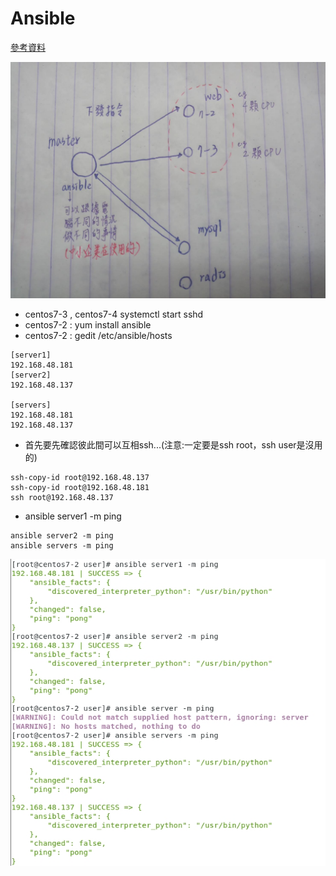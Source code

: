 # Ansible
[參考資料](https://tw511.com/a/01/32123.html)

![](pictures/11.jpg)

- centos7-3 , centos7-4 systemctl start sshd
- centos7-2 : yum install ansible
- centos7-2 : gedit /etc/ansible/hosts

```
[server1]
192.168.48.181
[server2]
192.168.48.137

[servers]
192.168.48.181
192.168.48.137
```
- 首先要先確認彼此間可以互相ssh...(注意:一定要是ssh root，ssh user是沒用的)
```
ssh-copy-id root@192.168.48.137
ssh-copy-id root@192.168.48.181
ssh root@192.168.48.137
```

- ansible server1 -m ping
```
ansible server2 -m ping
ansible servers -m ping
```
![](pictures/12.jpg)


